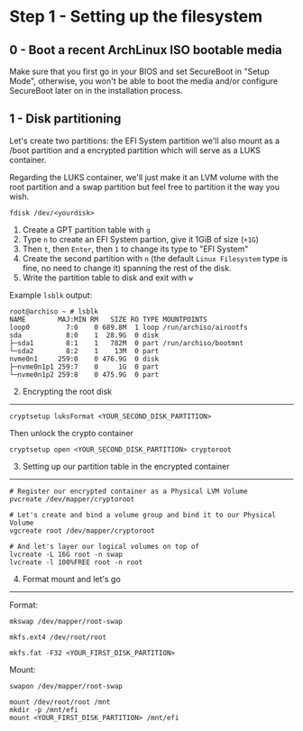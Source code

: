 Step 1 - Setting up the filesystem
==================================

0 - Boot a recent ArchLinux ISO bootable media
----------------------------------------------

Make sure that you first go in your BIOS and set SecureBoot in "Setup Mode",
otherwise, you won't be able to boot the media and/or configure SecureBoot later
on in the installation process.

1 - Disk partitioning
---------------------

Let's create two partitions: the EFI System partition we'll also mount as a
/boot partition and a encrypted partition which will serve as a LUKS container.

Regarding the LUKS container, we'll just make it an LVM volume with the root
partition and a swap partition but feel free to partition it the way you wish.

```shell
fdisk /dev/<yourdisk>
```

1. Create a GPT partition table with `g`
2. Type `n` to create an EFI System partion, give it 1GiB of size (`+1G`)
3. Then `t`, then `Enter`, then `1` to change its type to "EFI System"
4. Create the second partition with `n` (the default `Linux Filesystem` type is
   fine, no need to change it) spanning the rest of the disk.
5. Write the partition table to disk and exit with `w`

Example `lsblk` output:
```shell
root@archiso ~ # lsblk
NAME        MAJ:MIN RM   SIZE RO TYPE MOUNTPOINTS
loop0         7:0    0 689.8M  1 loop /run/archiso/airootfs
sda           8:0    1  28.9G  0 disk
├─sda1        8:1    1   782M  0 part /run/archiso/bootmnt
└─sda2        8:2    1    13M  0 part
nvme0n1     259:0    0 476.9G  0 disk
├─nvme0n1p1 259:7    0     1G  0 part
└─nvme0n1p2 259:8    0 475.9G  0 part
```

2. Encrypting the root disk
---------------------------

```shell
cryptsetup luksFormat <YOUR_SECOND_DISK_PARTITION>
````

Then unlock the crypto container

```shell
cryptsetup open <YOUR_SECOND_DISK_PARTITION> cryptoroot
```

3. Setting up our partition table in the encrypted container
------------------------------------------------------------

```shell
# Register our encrypted container as a Physical LVM Volume
pvcreate /dev/mapper/cryptoroot

# Let's create and bind a volume group and bind it to our Physical Volume
vgcreate root /dev/mapper/cryptoroot

# And let's layer our logical volumes on top of
lvcreate -L 16G root -n swap
lvcreate -l 100%FREE root -n root
```

4. Format mount and let's go
----------------------------

Format:
```shell
mkswap /dev/mapper/root-swap

mkfs.ext4 /dev/root/root

mkfs.fat -F32 <YOUR_FIRST_DISK_PARTITION>
````

Mount:
```shell
swapon /dev/mapper/root-swap

mount /dev/root/root /mnt
mkdir -p /mnt/efi
mount <YOUR_FIRST_DISK_PARTITION> /mnt/efi
```
